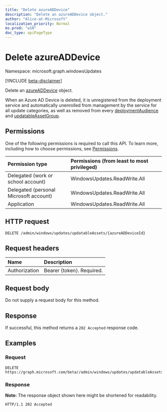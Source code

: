 ```yaml
---
title: "Delete azureADDevice"
description: "Delete an azureADDevice object."
author: "Alice-at-Microsoft"
localization_priority: Normal
ms.prod: "w10"
doc_type: apiPageType
---
```


# Delete azureADDevice
Namespace: microsoft.graph.windowsUpdates

[!INCLUDE [beta-disclaimer](../../includes/beta-disclaimer.md)]

Delete an [azureADDevice](../resources/windowsupdates-azureaddevice.md) object.

When an Azure AD Device is deleted, it is unregistered from the deployment service and automatically unenrolled from management by the service for all update categories, as well as removed from every [deploymentAudience](../resources/windowsupdates-deploymentaudience.md) and [updatableAssetGroup](../resources/windowsupdates-updatableassetgroup.md).

## Permissions
One of the following permissions is required to call this API. To learn more, including how to choose permissions, see [Permissions](/graph/permissions-reference).

|Permission type|Permissions (from least to most privileged)|
|:---|:---|
|Delegated (work or school account)|WindowsUpdates.ReadWrite.All|
|Delegated (personal Microsoft account)|WindowsUpdates.ReadWrite.All|
|Application|WindowsUpdates.ReadWrite.All|

## HTTP request

<!-- {
  "blockType": "ignored"
}
-->
``` http
DELETE /admin/windows/updates/updatableAssets/{azureADDeviceId}
```

## Request headers
|Name|Description|
|:---|:---|
|Authorization|Bearer {token}. Required.|

## Request body
Do not supply a request body for this method.

## Response

If successful, this method returns a `202 Accepted` response code.

## Examples

### Request
<!-- {
  "blockType": "request",
  "name": "delete_azureaddevice"
}
-->
``` http
DELETE https://graph.microsoft.com/beta//admin/windows/updates/updatableAssets/{azureADDeviceId}
```


### Response
**Note:** The response object shown here might be shortened for readability.
<!-- {
  "blockType": "response",
  "truncated": true
}
-->
``` http
HTTP/1.1 202 Accepted
```

